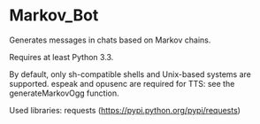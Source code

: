 # Markov_Bot

Generates messages in chats based on Markov chains.

Requires at least Python 3.3.

By default, only sh-compatible shells and Unix-based systems are supported. espeak and opusenc are required for TTS: see the generateMarkovOgg function.

Used libraries: requests (https://pypi.python.org/pypi/requests)